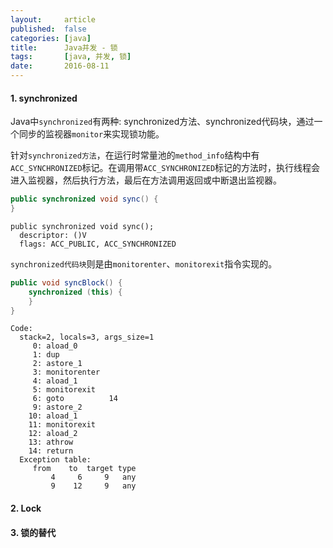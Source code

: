 ```yaml
---
layout:     article
published:  false
categories: [java]
title:      Java并发 - 锁
tags:       [java, 并发, 锁]
date:       2016-08-11
---
```


#### 1. synchronized

Java中`synchronized`有两种: synchronized方法、synchronized代码块，通过一个同步的监视器`monitor`来实现锁功能。

针对`synchronized方法`，在运行时常量池的`method_info`结构中有`ACC_SYNCHRONIZED`标记。在调用带`ACC_SYNCHRONIZED`标记的方法时，执行线程会进入监视器，然后执行方法，最后在方法调用返回或中断退出监视器。

```java
public synchronized void sync() {
}
```

```javap
public synchronized void sync();
  descriptor: ()V
  flags: ACC_PUBLIC, ACC_SYNCHRONIZED
```

`synchronized代码块`则是由`monitorenter`、`monitorexit`指令实现的。

```java
public void syncBlock() {
    synchronized (this) {
    }
}
```

```javap
Code:
  stack=2, locals=3, args_size=1
     0: aload_0
     1: dup
     2: astore_1
     3: monitorenter
     4: aload_1
     5: monitorexit
     6: goto          14
     9: astore_2
    10: aload_1
    11: monitorexit
    12: aload_2
    13: athrow
    14: return
  Exception table:
     from    to  target type
         4     6     9   any
         9    12     9   any
```

#### 2. Lock

#### 3. 锁的替代
